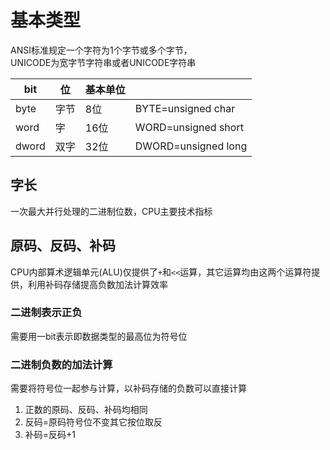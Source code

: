 # 基本类型

ANSI标准规定一个字符为1个字节或多个字节，  
UNICODE为宽字节字符串或者UNICODE字符串

| bit | 位 | 基本单位 |  |
| --- | --- | --- | --- |
| byte | 字节 | 8位 | BYTE=unsigned char |
| word | 字 | 16位 | WORD=unsigned short |
| dword | 双字 | 32位 | DWORD=unsigned long |

## 字长

一次最大并行处理的二进制位数，CPU主要技术指标

## 原码、反码、补码

CPU内部算术逻辑单元\(ALU\)仅提供了`+`和`<<`运算，其它运算均由这两个运算符提供，利用补码存储提高负数加法计算效率

### 二进制表示正负

需要用一bit表示即数据类型的最高位为符号位

### 二进制负数的加法计算

需要将符号位一起参与计算，以补码存储的负数可以直接计算



1. 正数的原码、反码、补码均相同
2. 反码=原码符号位不变其它按位取反
3. 补码=反码+1



